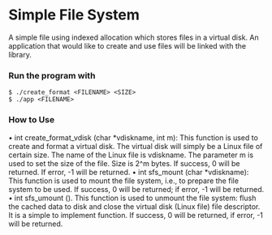 # Simple File System

A simple file using indexed allocation which stores files in a virtual disk. An application that would like to create and use files will be linked with the library.

### Run the program with

```
$ ./create_format <FILENAME> <SIZE>
$ ./app <FILENAME>
```
### How to Use

• int create_format_vdisk (char *vdiskname, int m): This function is used to create and format a virtual disk. The virtual disk will simply be a Linux file of certain size. The name of the Linux file is vdiskname. The parameter m is used to set the size of the file. Size is 2^m bytes. If success, 0 will be returned. If error, -1 will be returned.
• int sfs_mount (char *vdiskname): This function is used to mount the file system, i.e., to prepare the file system to be used. If success, 0 will be returned; if error, -1 will be returned.
• int sfs_umount (). This function is used to unmount the file system: flush the cached data to disk and close the virtual disk (Linux file) file descriptor. It is a simple to implement function. If success, 0 will be returned, if error, -1 will be returned.
